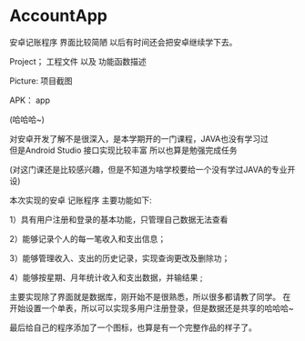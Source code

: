 # AccountApp
安卓记账程序  界面比较简陋   以后有时间还会把安卓继续学下去。

Project； 工程文件   以及  功能函数描述 

Picture:  项目截图

APK： app

(哈哈哈~)

对安卓开发了解不是很深入，是本学期开的一门课程，JAVA也没有学习过  
但是Android Studio 接口实现比较丰富 所以也算是勉强完成任务 

(对这门课还是比较感兴趣，但是不知道为啥学校要给一个没有学过JAVA的专业开设)

本次实现的安卓 记账程序 主要功能如下:

1）具有用户注册和登录的基本功能，只管理自己数据无法查看 

2）能够记录个人的每一笔收入和支出信息；

3）能够管理收入、支出的历史记录，实现查询更改及删除功；

4）能够按星期、月年统计收入和支出数据，并输结果 ;


主要实现除了界面就是数据库，刚开始不是很熟悉，所以很多都请教了同学。
在开始设置一个单表，所以可以实现多用户注册登录，但是数据还是共享的哈哈哈~

最后给自己的程序添加了一个图标，也算是有一个完整作品的样子了。


